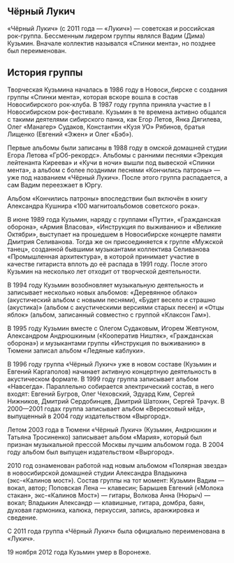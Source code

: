 ## Чёрный Лукич  

«Чёрный Лукич» (с 2011 года — «Лукич») — советская и российская рок-группа. Бессменным лидером группы являлся Вадим (Дима) Кузьмин. Вначале коллектив назывался «Спинки мента», но позднее был переименован.  

## История группы  

Творческая Кузьмина началась в 1986 году в Новоси,,бирске с создания группы «Спинки мента», которая вскоре вошла в состав Новосибирского рок-клуба. В 1987 году группа приняла участие в I Новосибирском рок-фестивале. Кузьмин в те времена активно общался с такими деятелями сибирского панка, как Егор Летов, Янка Дягилева, Олег «Манагер» Судаков, Константин «Кузя УО» Рябинов, братья Лищенко (Евгений «Эжен» и Олег «Бэб»).  

Первые альбомы были записаны в 1988 году в омской домашней студии Егора Летова «ГрОб-рекордс». Альбомы с ранними песнями «Эрекция лейтенанта Киреева» и «Кучи в ночи» вышли под вывеской «Спинки мента», а альбом с более поздними песнями «Кончились патроны» — уже под названием «Чёрный Лукич». После этого группа распадается, а сам Вадим переезжает в Юргу.  

Альбом «Кончились патроны» впоследствии был включён в книгу Александра Кушнира «100 магнитоальбомов советского рока».  

В июне 1989 года Кузьмин, наряду с группами «Путти», «Гражданская оборона», «Армия Власова», «Инструкция по выживанию» и «Великие Октябри», выступает на прошедшем в Новосибирске концерте памяти Дмитрия Селиванова. Тогда же он присоединяется к группе «Мужской танец», созданной бывшими музыкантами коллектива Селиванова «Промышленная архитектура», в которой принимает участие в качестве гитариста вплоть до её распада в 1991 году. После этого Кузьмин на несколько лет отходит от творческой деятельности.  

В 1994 году Кузьмин возобновляет музыкальную деятельность и записывает несколько новых альбомов: «Деревянное облако» (акустический альбом с новыми песнями), «Будет весело и страшно (акустика)» (альбом с акустическими версиями старых песен) и «Отцы яблок» (альбом, записанный совместно с группой «Клаксон Гам»).  

В 1995 году Кузьмин вместе с Олегом Судаковым, Игорем Жевтуном, Александром Андрюшкиным («Кооператив Ништяк», «Гражданская оборона») и музыкантами группы «Инструкция по выживанию» в Тюмени записал альбом «Ледяные каблуки».  

В 1996 году группа «Чёрный Лукич» уже в новом составе (Кузьмин и Евгений Каргаполов) начинает активную концертную деятельность в акустическом формате. В 1999 году группа записывает альбом «Навсегда». Параллельно собирается электрический состав, в него входят: Евгений Бугров, Олег Чеховский, Эдуард Ким, Сергей Нижников, Дмитрий Сердобинцев, Дмитрий Шатохин, Сергей Трачук. В 2000—2001 годах группа записывает альбом «Вересковый мёд», выпущенный в 2004 году издательством «Выргород».  

Летом 2003 года в Тюмени «Чёрный Лукич» (Кузьмин, Андрюшкин и Татьяна Тросиненко) записывает альбом «Мария», который был признан музыкальной прессой Москвы лучшим альбомом года. В 2004 году альбом был выпущен издательством «Выргород».  

2010 год ознаменован работой над новым альбомом «Полярная звезда» в новосибирской домашней студии Александра Владыкина (экс-«Калинов мост»). Состав группы на тот момент: Кузьмин Вадим — вокал, автор; Поповская Лена — клавесин; Барышев Евгений («Молока стакан», экс-«Калинов Мост») — гитары, Волкова Анна (Нюрыч) — вокал; Владыкин Александр — клавишные, гитара, домбра, баян, духовая гармоника, калюка, перкуссия, запись, аранжировка и сведение.  

С 2011 года группа «Чёрный Лукич» была официально переименована в «Лукич».  

19 ноября 2012 года Кузьмин умер в Воронеже.  
